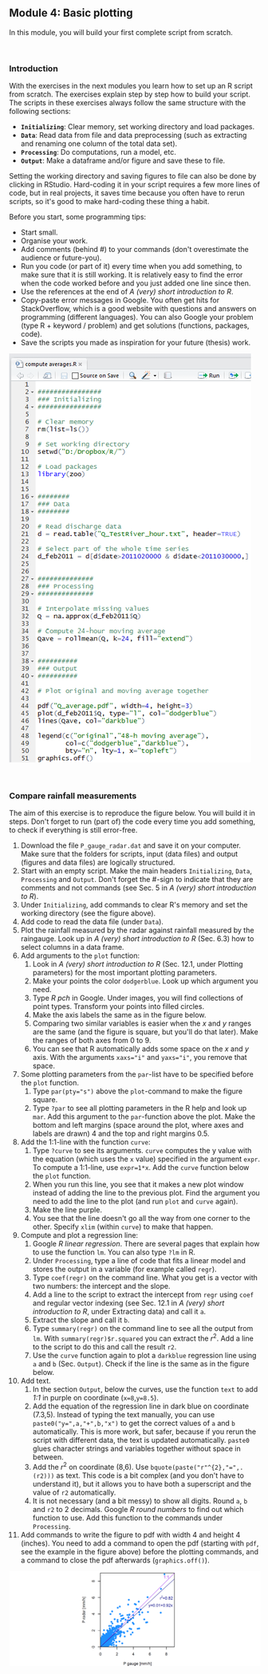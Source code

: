 Module 4: Basic plotting
---

In this module, you will build your first complete script from scratch.

&nbsp;

### Introduction

With the exercises in the next modules you learn how to set up an R script from scratch. The exercises explain step by step how to build your script. The scripts in these exercises always follow the same structure with the following sections:

- **`Initializing`**: Clear memory, set working directory and load packages. 
- **`Data`**: Read data from file and data preprocessing (such as extracting and renaming one column of the total data set).
- **`Processing`**: Do computations, run a model, etc.
- **`Output`**: Make a dataframe and/or figure and save these to file.

Setting the working directory and saving figures to file can also be done by clicking in RStudio. Hard-coding it in your script requires a few more lines of code, but in real projects, it saves time because you often have to rerun scripts, so it's good to make hard-coding these thing a habit.

Before you start, some programming tips:

- Start small.
- Organise your work.
- Add comments (behind #) to your commands (don't overestimate the audience or future-you).
- Run you code (or part of it) every time when you add something, to make sure that it is still working. It is relatively easy to find the error when the code worked before and you just added one line since then.
- Use the references at the end of *A (very) short introduction to R*.
- Copy-paste error messages in Google. You often get hits for StackOverflow, which is a good website with questions and answers on programming (different languages). You can also Google your problem (type R + keyword / problem) and get solutions (functions, packages, code).
- Save the scripts you made as inspiration for your future (thesis) work.  

![Example of an R script in RStudio with the different sections, some commands and comments.](screenshot_building_scripts.png)

&nbsp;

### Compare rainfall measurements

The aim of this exercise is to reproduce the figure below. You will build it in steps. Don't forget to run (part of) the code every time you add something, to check if everything is still error-free.

1. Download the file `P_gauge_radar.dat` and save it on your computer. Make sure that the folders for scripts, input (data files) and output (figures and data files) are logically structured.
2. Start with an empty script. Make the main headers `Initializing`, `Data`, `Processing` and `Output`. Don't forget the #-sign to indicate that they are comments and not commands (see Sec. 5 in *A (very) short introduction to R*).
3. Under `Initializing`, add commands to clear R's memory and set the working directory (see the figure above).
4. Add code to read the data file (under `Data`).
5. Plot the rainfall measured by the radar against rainfall measured by the raingauge. Look up in *A (very) short introduction to R* (Sec. 6.3) how to select columns in a data frame.
6. Add arguments to the `plot` function:
    1. Look in *A (very) short introduction to R* (Sec. 12.1, under Plotting parameters) for the most important plotting parameters. 
    2. Make your points the color `dodgerblue`. Look up which argument you need.
    3. Type *R pch* in Google. Under images, you will find collections of point types. Transform your points into filled circles. 
    4. Make the axis labels the same as in the figure below.
    5. Comparing two similar variables is easier when the $x$ and $y$ ranges are the same (and the figure is square, but you'll do that later). Make the ranges of both axes from 0 to 9.
    6. You can see that R automatically adds some space on the $x$ and $y$ axis. With the arguments `xaxs="i"` and `yaxs="i"`, you remove that space.
7. Some plotting parameters from the `par`-list have to be specified before the `plot` function. 
    1. Type `par(pty="s")` above the `plot`-command to make the figure square.
    2. Type `?par` to see all plotting parameters in the R help and look up `mar`. Add this argument to the `par`-function above the plot. Make the bottom and left margins (space around the plot, where axes and labels are drawn) 4 and the top and right margins 0.5.
8. Add the 1:1-line with the function `curve`:
    1. Type `?curve` to see its arguments. `curve` computes the y value with the equation (which uses the `x` value) specified in the argument `expr`. To compute a 1:1-line, use `expr=1*x`. Add the `curve` function below the `plot` function. 
    2. When you run this line, you see that it makes a new plot window instead of adding the line to the previous plot. Find the argument you need to add the line to the plot (and run `plot` and `curve` again).
    3. Make the line purple.
    4. You see that the line doesn't go all the way from one corner to the other. Specify `xlim` (within `curve`) to make that happen.
9. Compute and plot a regression line:
    1. Google *R linear regression*. There are several pages that explain how to use the function `lm`. You can also type `?lm` in R.
    2. Under `Processing`, type a line of code that fits a linear model and stores the output in a variable (for example called `regr`).
    3. Type `coef(regr)` on the command line. What you get is a vector with two numbers: the intercept and the slope. 
    4. Add a line to the script to extract the intercept from `regr` using `coef` and regular vector indexing (see Sec. 12.1 in *A (very) short introduction to R*, under Extracting data) and call it `a`.
    5. Extract the slope and call it `b`.
    6. Type `summary(regr)` on the command line to see all the output from `lm`. With `summary(regr)$r.squared` you can extract the $r^2$. Add a line to the script to do this and call the result `r2`.
    7. Use the `curve` function again to plot a 
`darkblue` regression line using `a` and `b` (Sec. `Output`). Check if the line is the same as in the figure below.
10. Add text. 
    1. In the section `Output`, below the curves, use the function `text` to add *1:1* in purple on coordinate (`x=8`,`y=8.5`).
    2. Add the equation of the regression line in dark blue on coordinate (7.3,5). Instead of typing the text manually, you can use `paste0("y=",a,"+",b,"x")` to get the correct values of `a` and `b` automatically. This is more work, but safer, because if you rerun the script with different data, the text is updated automatically. `paste0` glues character strings and variables together without space in between.
    3. Add the $r^2$ on coordinate (8,6). Use `bquote(paste("r"^{2},"=",.(r2)))` as text. This code is a bit complex (and you don't have to understand it), but it allows you to have both a superscript and the value of `r2` automatically.
    4. It is not necessary (and a bit messy) to show all digits. Round `a`, `b` and `r2` to 2 decimals. Google *R round numbers* to find out which function to use. Add this function to the commands under `Processing`.
11. Add commands to write the figure to pdf with width 4 and height 4 (inches). You need to add a command to open the pdf (starting with `pdf`, see the example in the figure above) before the plotting commands, and a command to close the pdf afterwards (`graphics.off()`). 

![Comparing rainfall measured with a radar to rainfall measured with a rain gauge. \scriptsize{Figure source: C.C. Brauer, A. Overeem, H. Leijnse, R. Uijlenhoet (2016): The effect of differences between rainfall measurement techniques on groundwater and discharge simulations in a lowland catchment, Hydrol. Process., 30, 3885--3900, onlinelibrary.wiley.com/doi/10.1002/hyp.10898/epdf.}](fig_module_4.png)


